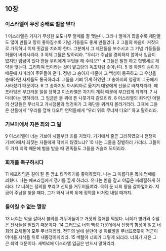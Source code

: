## 10장
### 이스라엘이 우상 숭배로 벌을 받다
1 이스라엘은 가지가 무성한 포도나무 열매를 잘 맺는다. 그러나 열매가 많을수록 제단들도 많이 만들고 땅이 좋아질수록 기념 기둥들도 좋게 만들었다.
2 그들의 마음이 거짓으로 가득하니 이제 죗값을 치러야 한다. 그분께서 그 제단들을 부수시고 그 기념 기둥들을 허물어 버리시리라.
3 이제 그들은 말하리라. “우리가 주님을 경외하지 않아서 임금이 없지만 임금이 있다 한들 우리에게 무엇을 해 주리오?”
4 그들은 말만 하고 헛맹세로 계약을 맺는다. 그리하여 법이라는 것이 밭고랑의 독초처럼 솟아난다.
5 벳 아웬의 송아지 때문에 사마리아 주민들이 떤다. 정녕 그 송아지 때문에 그 백성이 통곡하고 그 우상을 숭배하던 사제들도 통곡하리라. 그들을 기뻐 뛰게 하였던 그 송아지의 영광이 그곳에서 사라졌기 때문이다.
6 그 송아지도 아시리아로 옮겨져 대왕에게 선물로 바쳐지리라. 에프라임은 부끄러운 일을 당하고 이스라엘은 자기의 계획 때문에 부끄럽게 되리라.
7 사마리아는 망하리라. 그 임금은 물 위에 뜬 나뭇가지 같으리라.
8 이스라엘의 죄악인 아웬의 산당들은 무너지고 가시덤불과 엉겅퀴가 그 제단들 위까지 올라가리라. 그때에 그들은 산들에게 “우리를 덮쳐 다오!”, 언덕들에게 “우리 위로 무너져 다오!” 하고 말하리라.
### 기브아에서 지은 죄와 그 벌
9 이스라엘아 너는 기브아 시절부터 죄를 지었다. 거기에서 줄곧 그러하였으니 전쟁이 기브아에서 죄짓는 자들에게 닥치지 않겠느냐?
10 나는 그들을 징벌하러 가리라. 그들이 두 가지 죄악 때문에 벌을 받을 때 민족들도 그들을 거슬러 모이리라.
### 회개를 촉구하시다
11 에프라임은 길이 잘 든 암소 타작하기를 좋아하였다. 나는 그 아름다운 목에 멍에를 씌웠다. 나는 에프라임에게 쟁기를 끌게 하리라. 유다는 밭을 갈고 야곱은 써레질하게 하리라.
12 너희는 정의를 뿌리고 신의를 거두어들여라. 묵혀 둔 너희 땅을 갈아엎어라. 지금이 주님을 찾을 때다, 그가 와서 너희 위에 정의를 비처럼 내릴 때까지.
### 돌이킬 수 없는 멸망
13 너희는 악을 갈아서 불의를 거두어들이고 거짓의 열매를 먹었다. 너희가 병거와 수많은 전사들을 믿었기 때문이다.
14 그러므로 너희 백성 가운데에서 전쟁의 함성이 일고 너희의 요새들이 모두 무너지리라. 전투의 날에 살만이 벳 아르벨을 무너뜨렸듯이 적군이 어미를 자식들 위로 내동댕이치리라.
15 베텔아 너희가 그렇게 되리라. 너희가 지은 그 큰 죄악 때문이다. 새벽녘에 이스라엘 임금은 반드시 망하리라.
